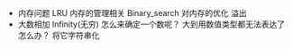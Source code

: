 - 内存问题 
LRU  内存的管理相关
Binary_search 对内存的优化
溢出
- 大数相加
  Infinity(无穷) 怎么来确定一个数呢？
  大到用数值类型都无法表达了怎么办？
  将它字符串化